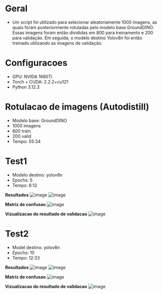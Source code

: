 # Geral
- Um script foi utilizado para selecionar aleatoriamente 1000 imagens, as quais foram posteriormente rotuladas pelo modelo base GroundDINO. Essas imagens foram então divididas em 800 para treinamento e 200 para validação. Em seguida, o modelo destino Yolov8n foi então treinado utilizando as imagens de validação.
  
# Configuracoes
- GPU: NVIDA 1660Ti
- Torch + CUDA: 2.2.2+cu121
- Python 3.12.3

# Rotulacao de imagens (Autodistill)
- Modelo base: GroundDINO
- 1000 imagens
- 800 train
- 200 valid
- Tempo: 55:34


# Test1
- Modelo destino: yolov8n
- Epochs: 5
- Tempo: 6:12

**Resultados**
![image](https://github.com/vitorAugusto2/tcc-a2d2-autodistill-yolo/assets/131685750/4610e25e-8c1b-4903-82e3-cd1f58fbec88)
![image](https://github.com/vitorAugusto2/tcc-a2d2-autodistill-yolo/blob/main/runs/detect/test1/yolov8n_200i_5e_train/results.png)

**Matriz de confusao**
![image](https://github.com/vitorAugusto2/tcc-a2d2-autodistill-yolo/blob/main/runs/detect/test1/yolov8n_200i_5e_train/confusion_matrix.png)

**Vizualizacao do resultado de validacao**
![image](https://github.com/vitorAugusto2/tcc-a2d2-autodistill-yolo/blob/main/runs/detect/test1/yolov8n_200i_5e_val/val_batch0_labels.jpg)

#

# Test2
- Model destino: yolov8n
- Epochs: 10
- Tempo: 12:33

**Resultados**
![image](https://github.com/vitorAugusto2/tcc-a2d2-autodistill-yolo/assets/131685750/95d4f461-cee2-4083-b1ca-a0a2f1c2e3f5)
![image](https://github.com/vitorAugusto2/tcc-a2d2-autodistill-yolo/blob/main/runs/detect/test2/yolov8n_200i_10e_train/results.png)

**Matriz de confusao**
![image](https://github.com/vitorAugusto2/tcc-a2d2-autodistill-yolo/blob/main/runs/detect/test2/yolov8n_200i_10e_train/confusion_matrix.png)

**Vizualizacao do resultado de validacao**
![image](https://github.com/vitorAugusto2/tcc-a2d2-autodistill-yolo/blob/main/runs/detect/test2/yolov8n_200i_10e_val/val_batch0_labels.jpg)
